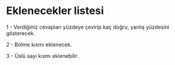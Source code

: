 # Eklenecekler listesi
1 - Verdiğiniz cevapları yüzdeye çevirip kaç doğru, yanlış yüzdesini gösterecek.

2 - Bölme kısmı eklenecek.

3 - Üslü sayı kısmı eklenebilir.
